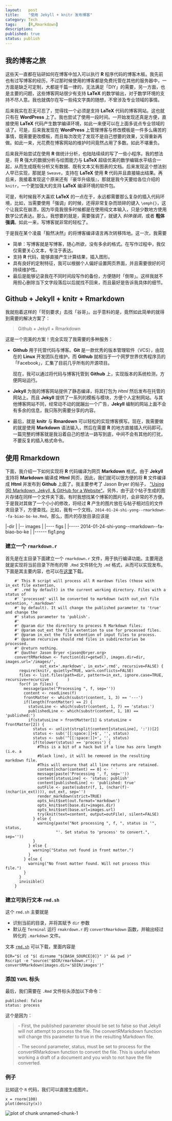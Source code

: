 ```yaml
---
layout:   post
title:    "使用 Jekyll + knitr 发布博客"
category: Tech 
tags:     [R,Rmarkdown]
description: 
published: true
status: publish
---
```

 
## 我的博客之旅
 
这些天一直都在钻研如何在博客中加入可以执行 **R** 程序代码的博客木板。我先前也有过写博客的经历，不过那时候使用的博客都是免费托管在其他的服务器中，一方面是缺乏可定制，大都是千篇一律的，无法满足「DIY」的需要，另一方面，也是主要的问题，这些博客网站很少有支持 **LaTeX** 的数学输出，对于数学环境的支持不尽人意。我也就偶尔在写一些纯文字类的随想，不曾涉及专业领域的事情。
 
后来我实在忍无可忍了，觉得找一个必须是支持 **LaTeX** 代码的博客网站。这也就只有在 **WordPress** 上了。我也尝试了使用一段时间。一开始发现还真是方便，直接使用 **LaTeX** 代码产生数学编译环境，如此一来便可以在上面多说点专业领域的话了。可是，后来我发现在 **WordPress** 上管理博客与修改模板是一件多么痛苦的事情，既需要更改模板，而且每次改完了发现不是自己想要的效果，又得重新再做。如此一来，光花费在博客网站的维护时间竟然占用了多数。如此不堪重负。
 
后来我开始尝试在使用  **R** 做统计分析，也陆陆续续的写了一些小程序。我的想法是，将 **R** 强大的数据分析与绘图能力与 **LaTeX** 超级优美的数学编辑水平结合一起，从而生成既有分析又有数据、既有文本又有图表的文档。后来发现这个想法别人早已实现，那就是 `Sweave`，支持在 **LaTeX** 使用 **R** 代码并且直接输出结果。再后来，我接着发现这个原来还有『豪华升级版』，那就是我今天要给各位介绍的 `knitr`，一个更加强大的支持 **LaTeX** 编译环境的软件包。
 
可是，有时候我不大喜欢 **LaTeX** 的一点在于，永远都需要那么复杂的插入代码环境，比如，当需要使用「强调」的时候，还得非常复杂而琐碎的键入 `\emph{}`，这个让我实在崩溃，因为毕竟我很多时候都是在使用纯文本输入，只是少数地方使用数学公式表达。那么，我想要的就是，需要强调了，就键入 *斜体强调*，或者 **粗体强调**。如此一来，写博客就非常的轻松了。
 
于是我在某个凌晨「毅然决然」的将博客编译语言再次转移阵地。这一次，我需要
 - 简单：写博客就是写博客，随心所欲，没有多余的格式。在写作过程中，我仅仅需要关心文本，专注于表达。
 - 支持 **R** 代码，能够直接产生计算结果，插入图形。
 - 具有良好的定制特征，我可以根据个人偏好设置网页界面，并且需要很好的可持续维护性。
 - 最后是能够记录我在不同时间段写作的备份，方便随时「倒带」。这样我就不用担心删除当下文字段落后以后就找不回来，而且最好是告诉我具体的细节。
 
## Github + Jekyll + knitr + Rmarkdown
 
我就抱着这样的「苛刻要求」去找「谷哥」。出乎意料的是，竟然如此简单的就得到需要的解决方案了：
> Github + Jekyll + Rmarkdown
 
这是一个完美的方案！完全实现了我需要的多种服务：
- **Github** 用于托管代码与博客。**Git** 是一款优秀的版本管理软件（VCS），由现在的 **Linux** 开发团队在维护。而 **Github** 就相当于一个网罗世界优秀程序员的「Facebook」，汇集了目前几乎所有的开源项目。
 
  现在，我可以通过将代码与博客托管到 **Github** 上，实现版本的系统检测，方便网站运行。
  
- **Jekyll** 为我的博客网站提供了静态编译，将其打包为 *Html* 然后发布在托管的网站上。而且 **Jekyll** 提供了一系列的模板与模块，方便个人定制网站。与其他博客网站不同，经常动不动的就蹦出一个广告，**Jekyll** 编制的网站上面不会有多余的信息，我只陈列需要分享的内容。
 
- 最后，就是 **knitr** 与 **Rmardown** 可以轻松的实现博客撰写。现在，我需要做的就是使用 **Markdown** 语法输入，然后在需要 **R** 的地方直接插入代码即可。一篇完整的博客就是我沿着自己的想法一路写到底，中间不会有其他的打扰，不要反复的插入格式命令。
 
## 使用 **Rmarkdown** 
 
下面，我介绍一下如何实现将 **R** 代码编译为网页 **Markdown** 格式。由于 **Jekyll** 支持将 **Markdown** 编译成 **Html** 网页，因此，我们就可以很方便的将 **R** 文件编译成 **Html** 并发布到 **Github** 上面了。我主要参考了 Jason Bryer 的帖子， ["Using (R) Markdown, Jekyll, & GitHub for a Website"](http://jason.bryer.org/posts/2012-12-10/Markdown_Jekyll_R_for_Blogging.html)。另外，由于这个帖子生成的图片存储在同样一个文件夹下面，有时我想找某个博客的图片时，会非常的不方便。于是我对其做了一个小小的修改，将经过 **R** 产生的图片放在与帖子相对应的文件夹目录下，方便查找。比如，我有一个文档，`2014-01-24-shi-yong--rmarkdown--fa-biao-bo-ke.Rmd`，那么，图片的存放目录应该是
 
|-dir
|
|-- images
|
|---- figs
|
|----- 2014-01-24-shi-yong--rmarkdown--fa-biao-bo-ke
|
|------ fig1.png
 
### 建立一个 `rmarkdown.r`
 
首先是在主目录下面建立一个 `rmarkdown.r` 文件，用于执行编译功能。主要用途就是实现将当前目录下所有的带 `.Rmd` 文件转化为 `.md` 格式，从而可以实现发布。下面是其主要内容，也可以在[这里](/cn/_post/rmarkdwn.r)下载。
 
 
        #' This R script will process all R mardown files (those with in_ext file extention,
        #' .rmd by default) in the current working directory. Files with a status of
        #' 'processed' will be converted to markdown (with out_ext file extention, '.markdown'
        #' by default). It will change the published parameter to 'true' and change the
        #' status parameter to 'publish'.
        #' 
        #' @param dir the directory to process R Markdown files.
        #' @param out_ext the file extention to use for processed files.
        #' @param in_ext the file extention of input files to process.
        #' @param recursive should rmd files in subdirectories be processed.
        #' @return nothing.
        #' @author Jason Bryer <jason@bryer.org>
        convertRMarkdown <- function(dir=getwd(), images.dir=dir, images.url='/images/',
                   out_ext='.markdown', in_ext='.rmd', recursive=FALSE) {
          require(knitr, quietly=TRUE, warn.conflicts=FALSE)
          files <- list.files(path=dir, pattern=in_ext, ignore.case=TRUE, recursive=recursive        )
          for(f in files) {
            message(paste("Processing ", f, sep=''))
            content <- readLines(f)
            frontMatter <- which(substr(content, 1, 3) == '---')
            if(length(frontMatter) == 2) {
              statusLine <- which(substr(content, 1, 7) == 'status:')
              publishedLine <- which(substr(content, 1, 10) == 'published:')
              if(statusLine > frontMatter[1] & statusLine < frontMatter[2]) {
                status <- unlist(strsplit(content[statusLine], ':'))[2]
                status <- sub('[[:space:]]+$', '', status)
                status <- sub('^[[:space:]]+', '', status)
                if(tolower(status) == 'process') {
                  #This is a bit of a hack but if a line has zero length (i.e. a
                  #black line), it will be removed in the resulting markdown file.
                  #This will ensure that all line returns are retained.
                  content[nchar(content) == 0] <- ' '
                  message(paste('Processing ', f, sep=''))
                  content[statusLine] <- 'status: publish'
                  content[publishedLine] <- 'published: true'
                  outFile <- paste(substr(f, 1, (nchar(f)-(nchar(in_ext)))), out_ext, sep='')
                  render_markdown(strict=TRUE)
                  opts_knit$set(out.format='markdown')
                  opts_knit$set(base.dir=images.dir)
                  opts_knit$set(base.url=images.url)
                  try(knit(text=content, output=outFile), silent=FALSE)
                } else {
                  warning(paste("Not processing ", f, ", status is '", status, 
                          "'. Set status to 'process' to convert.", sep=''))
                }
              } else {
                warning("Status not found in front matter.")
              }
            } else {
              warning("No front matter found. Will not process this file.")
            }
          }
          invisible()
        }
 
 
### 建立可执行文本 `rmd.sh`
 
这个 `rmd.sh` 主要就是
- 识别当前的目录，并将其赋予 `dir` 参数
- 默认在 `Terminal` 运行 `rmakrdown.r` 的 `convertRmarkdown` 函数，并输出经过转化的 `.markdown` 文件。
 
文本 [`rmd.sh`](/cn/_post/rmd.sh) 可以下载，里面内容是
 
    DIR="$( cd "$( dirname "${BASH_SOURCE[0]}" )" && pwd )"
    Rscript -e "source('$DIR/rmarkdown.r'); convertRMarkdown(images.dir='$DIR/images')"
 
 
### 添加 `YAML` 标头
 
最后，我们需要在 `.Rmd` 文件标头添加以下命令：
 
    published: false
    status: process
 
 
这个是因为：
<blockquote>
  <p> - First, the published parameter should be set to false so that Jekyll will not attempt to process the file. The convertRMarkdown function will change this parameter to true in the resulting Markdown file. </p>
  
  <p> - The second parameter, status, must be set to process for the convertRMarkdown function to convert the file. This is useful when working a draft of a document and you wish to not have the file converted. </p>
  
</blockquote>
 
### 例子
 
比如这个 `R` 代码，我们可以直接生成图片。

    x = rnorm(100)
    plot(density(x))

![plot of chunk unnamed-chunk-1](/cn/_posts/images/figs/2014-01-24-shi-yong--rmarkdown--fa-biao-bo-ke/unnamed-chunk-1.png) 

 
 

